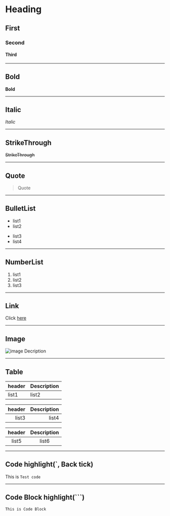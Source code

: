 
# Heading
## First 
### Second
#### Third
___
## **Bold**
**Bold**
___
## **Italic**
*Italic*
___
## **StrikeThrough**
~~StrikeThrough~~
___
## Quote
> Quote
___
## BulletList
* list1
* list2

- list3
- list4
___
## NumberList
1. list1
2. list2
3. list3
___
## Link
Click [here](http://www.naver.com)

___
## Image
![image Decription](https://search.pstatic.net/sunny/?src=https%3A%2F%2Fi.pinimg.com%2Foriginals%2F70%2F87%2F2a%2F70872afc7806961275feb507a8d93423.jpg&type=sc960_832)

___
## **Table**
| header | Description|
|:--|:--|
|list1|list2|

| header | Description|
|--:|--:|
|list3|list4|

| header | Description|
|:--:|:--:|
|list5|list6|
___

## Code highlight(`, Back tick)

This is `Test code`
___

## Code Block highlight(```)
```
This is Code Block
```

